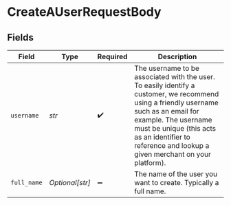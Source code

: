 # CreateAUserRequestBody


## Fields

| Field                                                                                                                                                                                                                                                                 | Type                                                                                                                                                                                                                                                                  | Required                                                                                                                                                                                                                                                              | Description                                                                                                                                                                                                                                                           |
| --------------------------------------------------------------------------------------------------------------------------------------------------------------------------------------------------------------------------------------------------------------------- | --------------------------------------------------------------------------------------------------------------------------------------------------------------------------------------------------------------------------------------------------------------------- | --------------------------------------------------------------------------------------------------------------------------------------------------------------------------------------------------------------------------------------------------------------------- | --------------------------------------------------------------------------------------------------------------------------------------------------------------------------------------------------------------------------------------------------------------------- |
| `username`                                                                                                                                                                                                                                                            | *str*                                                                                                                                                                                                                                                                 | :heavy_check_mark:                                                                                                                                                                                                                                                    | The username to be associated with the user.  To easily identify a customer, we recommend using a friendly username such as an email for example. The username must be unique (this acts as an identifier to reference and lookup a given merchant on your platform). |
| `full_name`                                                                                                                                                                                                                                                           | *Optional[str]*                                                                                                                                                                                                                                                       | :heavy_minus_sign:                                                                                                                                                                                                                                                    | The name of the user you want to create. Typically a full name.                                                                                                                                                                                                       |